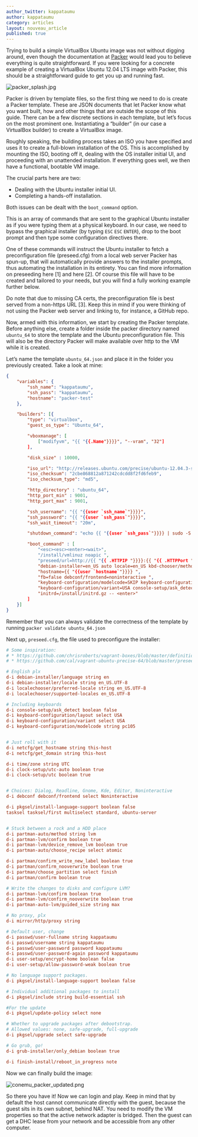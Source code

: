```yaml
---
author_twitter: kappataumu
author: kappataumu
category: articles
layout: nouveau_article
published: true
---
```


Trying to build a simple VirtualBox Ubuntu image was not without digging around, even though the documentation at [Packer](http://www.packer.io) would lead you to believe everything is quite straightforward. If you were looking for a concrete example of creating a VirtualBox Ubuntu 12.04 LTS image with Packer, this should be a straightforward guide to get you up and running fast.

![packer_splash.jpg](/uploads/packer_splash.jpg)

Packer is driven by template files, so the first thing we need to do is create a Packer template. These are JSON documents that let Packer know what you want built, how and other things that are outside the scope of this guide. There can be a few discrete sections in each template, but let’s focus on the most prominent one. Instantiating a “builder” (in our case a VirtualBox builder) to create a VirtualBox image.

Roughly speaking, the building process takes an ISO you have specified and uses it to create a full-blown installation of the OS. This is accomplished by mounting the ISO, booting off it, dealing with the OS installer initial UI, and proceeding with an unattended installation. If everything goes well, we then have a functional, bootable VM image.

The crucial parts here are two:

* Dealing with the Ubuntu installer initial UI.
* Completing a hands-off installation.

Both issues can be dealt with the `boot_command` option.

This is an array of commands that are sent to the graphical Ubuntu installer as if you were typing them at a physical keyboard. In our case, we need to bypass the graphical installer (by typing `ESC` `ESC` `ENTER`), drop to the boot prompt and then type some configuration directives there.

One of these commands will instruct the Ubuntu installer to fetch a preconfiguration file (preseed.cfg) from a local web server Packer has spun-up, that will automatically provide answers to the installer prompts, thus automating the installation in its entirety. You can find more information on preseeding here [1] and here [2]. Of course this file will have to be created and tailored to your needs, but you will find a fully working example further below.

Do note that due to missing CA certs, the preconfiguration file is best served from a non-https URL [3]. Keep this in mind if you were thinking of not using the Packer web server and linking to, for instance, a GitHub repo.

Now, armed with this information, we start by creating the Packer template. Before anything else, create a folder inside the packer directory named `ubuntu_64` to store the template and the Ubuntu preconfiguration file. This will also be the directory Packer will make available over http to the VM while it is created.

Let’s name the template `ubuntu_64.json` and place it in the folder you previously created. Take a look at mine:

```json
{
    "variables": {
        "ssh_name": "kappataumu",
        "ssh_pass": "kappataumu",
        "hostname": "packer-test"
    },

    "builders": [{
        "type": "virtualbox",
        "guest_os_type": "Ubuntu_64",

        "vboxmanage": [
            ["modifyvm", "{{ "{{.Name"}}}}", "--vram", "32"]
        ],

        "disk_size" : 10000,

        "iso_url": "http://releases.ubuntu.com/precise/ubuntu-12.04.3-server-amd64.iso",
        "iso_checksum": "2cbe868812a871242cdcdd8f2fd6feb9",
        "iso_checksum_type": "md5",

        "http_directory" : "ubuntu_64",
        "http_port_min" : 9001,
        "http_port_max" : 9001,

        "ssh_username": "{{ "{{user `ssh_name`"}}}}",
        "ssh_password": "{{ "{{user `ssh_pass`"}}}}",
        "ssh_wait_timeout": "20m",

        "shutdown_command": "echo {{ "{{user `ssh_pass`"}}}} | sudo -S shutdown -P now",

        "boot_command" : [
            "<esc><esc><enter><wait>",
            "/install/vmlinuz noapic ",
            "preseed/url=http://{{ "{{ .HTTPIP "}}}}:{{ "{{ .HTTPPort "}}}}/preseed.cfg ",
            "debian-installer=en_US auto locale=en_US kbd-chooser/method=us ",
            "hostname={{ "{{user `hostname`"}}}} ",
            "fb=false debconf/frontend=noninteractive ",
            "keyboard-configuration/modelcode=SKIP keyboard-configuration/layout=USA ",
            "keyboard-configuration/variant=USA console-setup/ask_detect=false ",
            "initrd=/install/initrd.gz -- <enter>"
        ]
    }]
}
```

Remember that you can always validate the correctness of the template by running `packer validate ubuntu_64.json`

Next up, `preseed.cfg`, the file used to preconfigure the installer:

```cfg
# Some inspiration:
# * https://github.com/chrisroberts/vagrant-boxes/blob/master/definitions/precise-64/preseed.cfg
# * https://github.com/cal/vagrant-ubuntu-precise-64/blob/master/preseed.cfg

# English plx
d-i debian-installer/language string en
d-i debian-installer/locale string en_US.UTF-8
d-i localechooser/preferred-locale string en_US.UTF-8
d-i localechooser/supported-locales en_US.UTF-8

# Including keyboards
d-i console-setup/ask_detect boolean false
d-i keyboard-configuration/layout select USA
d-i keyboard-configuration/variant select USA
d-i keyboard-configuration/modelcode string pc105


# Just roll with it
d-i netcfg/get_hostname string this-host
d-i netcfg/get_domain string this-host

d-i time/zone string UTC
d-i clock-setup/utc-auto boolean true
d-i clock-setup/utc boolean true


# Choices: Dialog, Readline, Gnome, Kde, Editor, Noninteractive
d-i debconf debconf/frontend select Noninteractive

d-i pkgsel/install-language-support boolean false
tasksel tasksel/first multiselect standard, ubuntu-server


# Stuck between a rock and a HDD place
d-i partman-auto/method string lvm
d-i partman-lvm/confirm boolean true
d-i partman-lvm/device_remove_lvm boolean true
d-i partman-auto/choose_recipe select atomic

d-i partman/confirm_write_new_label boolean true
d-i partman/confirm_nooverwrite boolean true
d-i partman/choose_partition select finish
d-i partman/confirm boolean true

# Write the changes to disks and configure LVM?
d-i partman-lvm/confirm boolean true
d-i partman-lvm/confirm_nooverwrite boolean true
d-i partman-auto-lvm/guided_size string max

# No proxy, plx
d-i mirror/http/proxy string

# Default user, change
d-i passwd/user-fullname string kappataumu
d-i passwd/username string kappataumu
d-i passwd/user-password password kappataumu
d-i passwd/user-password-again password kappataumu
d-i user-setup/encrypt-home boolean false
d-i user-setup/allow-password-weak boolean true

# No language support packages.
d-i	pkgsel/install-language-support boolean false

# Individual additional packages to install
d-i pkgsel/include string build-essential ssh

#For the update
d-i pkgsel/update-policy select none

# Whether to upgrade packages after debootstrap.
# Allowed values: none, safe-upgrade, full-upgrade
d-i pkgsel/upgrade select safe-upgrade

# Go grub, go!
d-i grub-installer/only_debian boolean true

d-i finish-install/reboot_in_progress note

```

Now we can finally build the image:

![conemu_packer_updated.png](/uploads/conemu_packer_updated.png)

So there you have it! Now we can login and play. Keep in mind that by default the host cannot communicate directly with the guest, because the guest sits in its own subnet, behind NAT. You need to modify the VM properties so that the active network adapter is bridged. Then the guest can get a DHC lease from your network and be accessible from any other computer.
